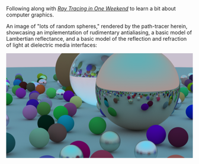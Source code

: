 Following along with
[_Ray Tracing in One
Weekend_](https://raytracing.github.io/books/RayTracingInOneWeekend.html)
to learn a bit about computer graphics.

An image of "lots of random spheres," rendered by the path-tracer herein,
showcasing an implementation of rudimentary antialiasing, a basic model of Lambertian reflectance,
and a basic model of the reflection and refraction of light at dielectric media interfaces:

![](image.png)

